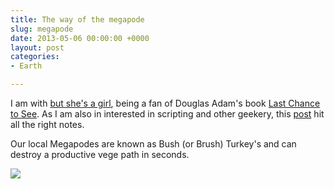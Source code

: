 ```yaml
---
title: The way of the megapode
slug: megapode
date: 2013-05-06 00:00:00 +0000
layout: post
categories: 
- Earth

---
```

I am with [but she's a girl][rousette], being a fan of Douglas Adam's book [Last Chance to See][amazon]. As I am also in interested in scripting and other geekery, this [post][rousette 2] hit all the right notes.

Our local Megapodes are known as Bush (or Brush) Turkey's and can destroy a productive vege path in seconds.

![][williampickup]

[amazon]: http://www.amazon.com/gp/product/0345371984/tag=slowlane-20
[rousette]: http://www.rousette.org.uk
[rousette 2]: http://www.rousette.org.uk/blog/archives/the-way-of-the-megapode
[williampickup]: /assets/images/2014/02/440px-Alectura_lathami.jpg
